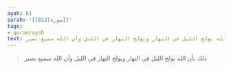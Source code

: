 ```yaml
---
ayah: 61
surah: '[[022|سورة]]'
tags:
- quran/ayah
text: ذلك بأن الله يولج الليل في النهار ويولج النهار في الليل وأن الله سميع بصير
---
```

> ذلك بأن الله يولج الليل في النهار ويولج النهار في الليل وأن الله سميع بصير
